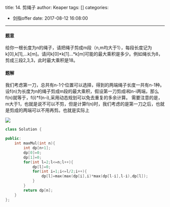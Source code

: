 title: 14. 剪绳子
author: Keaper
tags: []
categories:
  - 剑指offer
date: 2017-08-12 16:08:00
---
#### 题意
给你一根长度为n的绳子，请把绳子剪成m段（n,m均大于1），每段长度记为k[0],k[1],…k[m]。请问k[0]*k[1]…*k[m]可能的最大乘积是多少。例如绳长为8，剪成三段2,3,3，此时最大乘积是18。
#### 题解
我们考虑第一刀，总共有n-1个位置可以选择，得到的两端绳子长度一共有n-1种。设f(n)为长度为n的绳子剪成m段的最大乘积，假设第一刀剪成i和n-i两端，那么f(n)就等于，f(i)*f(n-i),采用动态规划可以免去重复的多余计算。
需要注意的是，m大于1，也就是说不可以不剪，但是计算f(n)时，我们考虑的是第一刀之后，也就是剪成的两端可以不用再剪。也就是实际上

![](https://latex.codecogs.com/gif.download?f%28n%29%3Dmax%28i%2Cf%28i%29%29*max%28n-i%2Cf%28n-i%29%29)
```cpp
class Solution {

public:
    int maxMul(int n){
        int dp[n+1];
        dp[0]=0;
        dp[1]=0;
        for(int l=2;l<=n;l++){
            dp[l]=0;
            for(int i=1;i<=l/2;i++){
                dp[l]=max(max(dp[i],i)*max(dp[l-i],l-i),dp[l]);
            }
        }
        return dp[n];
    }
};
```